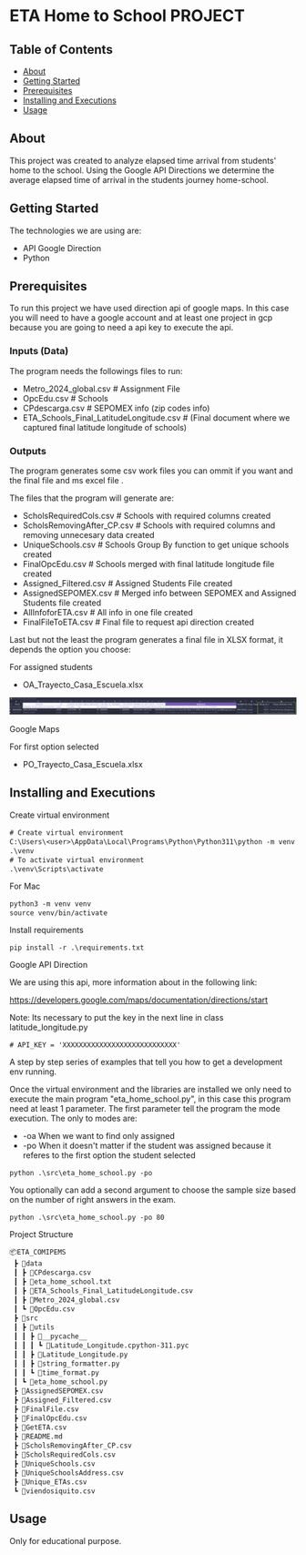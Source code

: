 # ETA Home to School PROJECT

## Table of Contents

- [About](#about)
- [Getting Started](#getting-started)
- [Prerequisites](#prerequisites)
- [Installing and Executions](#installing-and-executions)
- [Usage](#usage)

## About <a name = "about"></a>

This project was created to analyze elapsed time arrival from students' home to the school. Using the Google API Directions we determine the average elapsed time of arrival in the students journey home-school.

## Getting Started<a name = "starte"></a>

The technologies we are using are:
- API Google Direction
- Python
    

## Prerequisites <a name = "rerequisites"></a>

To run this project we have used direction api of google maps. In this case you will need to have a google account and at least one project in gcp because you are going to need a api key to execute the api. 

### Inputs (Data)

The program needs the followings files to run:
- Metro_2024_global.csv # Assignment File 
- OpcEdu.csv    # Schools
- CPdescarga.csv    # SEPOMEX info (zip codes info)
- ETA_Schools_Final_LatitudeLongitude.csv # (Final document where we captured final latitude longitude of schools)

### Outputs

The program generates some csv work files you can ommit if you want and the final file and ms excel file .

The files that the program will generate are:

- ScholsRequiredCols.csv  # Schools with required columns created
- ScholsRemovingAfter_CP.csv # Schools with required columns and removing unnecesary data created
- UniqueSchools.csv # Schools Group By function to get unique schools created
- FinalOpcEdu.csv # Schools merged with final latitude longitude file created
- Assigned_Filtered.csv # Assigned Students File created
- AssignedSEPOMEX.csv # Merged info between SEPOMEX and Assigned Students file created
- AllInfoforETA.csv # All info in one file created
- FinalFileToETA.csv # Final file to request api direction created

Last but not the least the program generates a final file in XLSX format, it depends the option you choose:

For assigned students 
- OA_Trayecto_Casa_Escuela.xlsx

![ETA](image-1.png)

Google Maps



For first option selected
- PO_Trayecto_Casa_Escuela.xlsx



## Installing and Executions <a name = "iexecution"></a>

Create virtual environment
```
# Create virtual environment
C:\Users\<user>\AppData\Local\Programs\Python\Python311\python -m venv .\venv
# To activate virtual environment
.\venv\Scripts\activate
```

For Mac
```
python3 -m venv venv
source venv/bin/activate
```


Install requirements 
```
pip install -r .\requirements.txt
```

Google API Direction

We are using this api, more information about in the following link:

https://developers.google.com/maps/documentation/directions/start


Note: Its necessary to put the key in the next line in class latitude_longitude.py
```
# API_KEY = 'XXXXXXXXXXXXXXXXXXXXXXXXXXXX'
```

A step by step series of examples that tell you how to get a development env running.

Once the virtual environment and the libraries are installed we only need to execute the main program "eta_home_school.py", in this case this program need at least 1 parameter.
The first parameter tell the program the mode execution. The only to modes are:
- -oa When we want to find only assigned 
- -po When it doesn't matter if the student was assigned because it referes to the first option the student selected

```
python .\src\eta_home_school.py -po 
```

You optionally can add a second argument to choose the sample size based on the number of right answers in the exam.

```
python .\src\eta_home_school.py -po 80
```

Project Structure
```
📦ETA_COMIPEMS
 ┣ 📂data
 ┃ ┣ 📜CPdescarga.csv
 ┃ ┣ 📜eta_home_school.txt
 ┃ ┣ 📜ETA_Schools_Final_LatitudeLongitude.csv
 ┃ ┣ 📜Metro_2024_global.csv
 ┃ ┗ 📜OpcEdu.csv
 ┣ 📂src
 ┃ ┣ 📂utils
 ┃ ┃ ┣ 📂__pycache__
 ┃ ┃ ┃ ┗ 📜Latitude_Longitude.cpython-311.pyc
 ┃ ┃ ┣ 📜Latitude_Longitude.py
 ┃ ┃ ┣ 📜string_formatter.py
 ┃ ┃ ┗ 📜time_format.py
 ┃ ┗ 📜eta_home_school.py
 ┣ 📜AssignedSEPOMEX.csv
 ┣ 📜Assigned_Filtered.csv
 ┣ 📜FinalFile.csv
 ┣ 📜FinalOpcEdu.csv
 ┣ 📜GetETA.csv
 ┣ 📜README.md
 ┣ 📜ScholsRemovingAfter_CP.csv
 ┣ 📜ScholsRequiredCols.csv
 ┣ 📜UniqueSchools.csv
 ┣ 📜UniqueSchoolsAddress.csv
 ┣ 📜Unique_ETAs.csv
 ┗ 📜viendosiquito.csv
```


## Usage <a name = "usage"></a>

Only for educational purpose.

